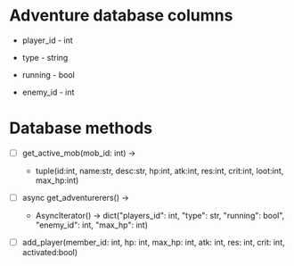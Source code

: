 # Adventure database columns

* player_id - int

* type - string

* running - bool

* enemy_id - int

  

# Database methods

- [ ] get_active_mob(mob_id: int) -> 
  - tuple(id:int, name:str, desc:str, hp:int, atk:int, res:int, crit:int, loot:int, max_hp:int)

- [ ] async get_adventurerers() ->
  * AsyncIterator() -> dict("players_id": int, "type": str, "running": bool", "enemy_id": int, "max_hp": int)

- [ ] add_player(member_id: int, hp: int, max_hp: int, atk: int, res: int, crit: int, activated:bool)